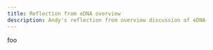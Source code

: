 ```yaml
---
title: Reflection from eDNA overview
description: Andy's reflection from overview discussion of eDNA
---
```


foo
